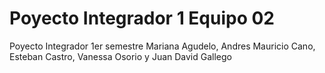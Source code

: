 # Poyecto Integrador 1 Equipo 02
 Poyecto Integrador 1er semestre Mariana Agudelo, Andres Mauricio Cano, Esteban Castro, Vanessa Osorio y Juan David Gallego
